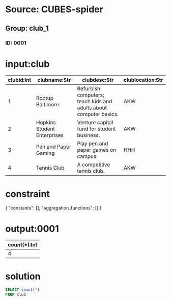 # Source: CUBES-spider
## Group: club_1
### ID: 0001

# input:club

| clubid:Int | clubname:Str | clubdesc:Str | clublocation:Str |
|---|---|---|---|
| 1 | Bootup Baltimore | Refurbish computers; teach kids and adults about computer basics. | AKW |
| 2 | Hopkins Student Enterprises | Venture capital fund for student business. | AKW |
| 3 | Pen and Paper Gaming | Play pen and paper games on campus. | HHH |
| 4 | Tennis Club | A competitive tennis club. | AKW |

# constraint

{
  "constants": [],
  "aggregation_functions": []
}

# output:0001

| count(*):Int |
|---|
| 4 |

# solution

```sql
SELECT count(*)
FROM club
```
